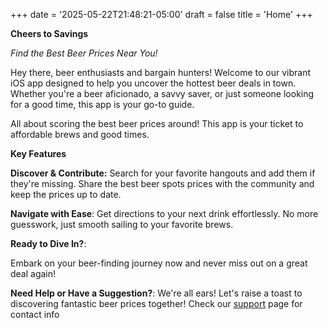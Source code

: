 +++
date = '2025-05-22T21:48:21-05:00'
draft = false
title = 'Home'
+++



**Cheers to Savings** 

*Find the Best Beer Prices Near You!*

Hey there, beer enthusiasts and bargain hunters! Welcome to our vibrant iOS app designed to help you uncover the hottest beer deals in town. Whether you're a beer aficionado, a savvy saver, or just someone looking for a good time, this app is your go-to guide. 

All about scoring the best beer prices around! This app is your ticket to affordable brews and good times.

**Key Features**

**Discover & Contribute:**
  Search for your favorite hangouts and add them if they're missing. Share the best beer spots prices with the community and keep the prices up to date.

**Navigate with Ease**: Get directions to your next drink effortlessly. No more guesswork, just smooth sailing to your favorite brews.


**Ready to Dive In?**: 

Embark on your beer-finding journey now and never miss out on a great deal again!

**Need Help or Have a Suggestion?**: 
We're all ears! Let's raise a toast to discovering fantastic beer prices together! Check our [support](./support) page for contact info